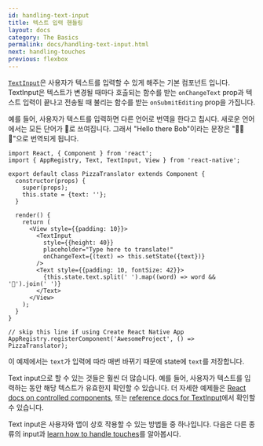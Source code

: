 ```yaml
---
id: handling-text-input
title: 텍스트 입력 핸들링
layout: docs
category: The Basics
permalink: docs/handling-text-input.html
next: handling-touches
previous: flexbox
---
```


[`TextInput`](docs/textinput.html#content)은 사용자가 텍스트를 입력할 수 있게 해주는 기본 컴포넌트 입니다. TextInput은 텍스트가 변경될 때마다 호출되는 함수를 받는 `onChangeText` prop과 텍스트 입력이 끝나고 전송될 때 불리는 함수를 받는 `onSubmitEditing` prop을 가집니다.

예를 들어, 사용자가 텍스트를 입력하면 다른 언어로 번역을 한다고 칩시다. 새로운 언어에서는 모든 단어가 🍕로 쓰여집니다. 그래서 "Hello there Bob"이라는 문장은 "🍕🍕🍕"으로 번역되게 됩니다.

```ReactNativeWebPlayer
import React, { Component } from 'react';
import { AppRegistry, Text, TextInput, View } from 'react-native';

export default class PizzaTranslator extends Component {
  constructor(props) {
    super(props);
    this.state = {text: ''};
  }

  render() {
    return (
      <View style={{padding: 10}}>
        <TextInput
          style={{height: 40}}
          placeholder="Type here to translate!"
          onChangeText={(text) => this.setState({text})}
        />
        <Text style={{padding: 10, fontSize: 42}}>
          {this.state.text.split(' ').map((word) => word && '🍕').join(' ')}
        </Text>
      </View>
    );
  }
}

// skip this line if using Create React Native App
AppRegistry.registerComponent('AwesomeProject', () => PizzaTranslator);
```

이 예제에서는 `text`가 입력에 따라 매번 바뀌기 때문에 state에 `text`를 저장합니다.

Text input으로 할 수 있는 것들은 훨씬 더 많습니다. 예를 들어, 사용자가 텍스트를 입력하는 동안 해당 텍스트가 유효한지 확인할 수 있습니다. 더 자세한 예제들은 [React docs on controlled components](https://facebook.github.io/react/docs/forms.html), 또는 [reference docs for TextInput](docs/textinput.html)에서 확인할 수 있습니다.

Text input은 사용자와 앱이 상호 작용할 수 있는 방법들 중 하나입니다. 다음은 다른 종류의 input과 [learn how to handle touches](docs/handling-touches.html)를 알아봅시다.
